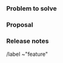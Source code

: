 <!-- This issue template can be used a great starting point for feature requests. The last section "Release notes" can be used as a summary of the feature and is also required if you want to have your release post blog MR auto generated using the release post item generator:  https://about.gitlab.com/handbook/marketing/blog/release-posts/#release-post-item-generator. The remaining sections are the backbone for every feature in GitLab. -->

### Problem to solve 

<!-- What is the user problem you are trying to solve with this issue? -->


### Proposal 

<!-- Use this section to explain the feature and how it will work. It can be helpful to add technical details, design proposals, and links to related epics or issues. -->

### Release notes 

<!-- What is the problem and solution you're proposing? This content sets the overall vision for the feature and serves as the release notes that will populate in various places, including the [release post blog](https://about.gitlab.com/releases/categories/releases/) and [Gitlab project releases](https://gitlab.com/gitlab-org/gitlab/-/releases). " -->


<!-- Consider adding related issues and epics to this issue. You can also reference the Feature Proposal Template (https://gitlab.com/gitlab-org/gitlab/-/blob/master/.gitlab/issue_templates/Feature%20proposal.md) for additional details to consider adding to this issue. Additionally, as a data oriented organization, when your feature exits planning breakdown, consider adding the `What does success look like, and how can we measure that?` section.

/label ~"group::" ~"section::"  ~"Category::" ~"GitLab Core"/~"GitLab Starter"/~"GitLab Premium"/~"GitLab Ultimate" 

-->

/label ~"feature" 

